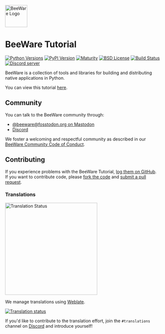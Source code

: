 <a href="https://beeware.org">
  <img src="https://beeware.org/static/images/brutus-270.png" alt="BeeWare Logo" height="72">
</a>

# BeeWare Tutorial

[![Python Versions](https://img.shields.io/pypi/pyversions/beeware.svg)](https://pypi.python.org/pypi/beeware)
[![PyPI Version](https://img.shields.io/pypi/v/beeware.svg)](https://pypi.python.org/pypi/beeware)
[![Maturity](https://img.shields.io/pypi/status/beeware.svg)](https://pypi.python.org/pypi/beeware)
[![BSD License](https://img.shields.io/pypi/l/beeware.svg)](https://github.com/beeware/beeware/blob/main/LICENSE)
[![Build Status](https://github.com/beeware/beeware/workflows/CI/badge.svg?branch=main)](https://github.com/beeware/beeware/actions)
[![Discord server](https://img.shields.io/discord/836455665257021440?label=Discord%20Chat&logo=discord&style=plastic)](https://beeware.org/bee/chat/)

BeeWare is a collection of tools and libraries for building and
distributing native applications in Python.

You can view this tutorial [here](https://tutorial.beeware.org/).

## Community

You can talk to the BeeWare community through:

- [@beeware@fosstodon.org on Mastodon](https://fosstodon.org/@beeware)
- [Discord](https://beeware.org/bee/chat/)

We foster a welcoming and respectful community as described in our [BeeWare
Community Code of Conduct](http://beeware.org/community/behavior/).

## Contributing

If you experience problems with the BeeWare Tutorial, [log them on
GitHub](https://github.com/beeware/beeware-tutorial/issues). If you want to contribute
code, please [fork the code](https://github.com/beeware/beeware-tutorial) and [submit a
pull request](https://github.com/beeware/beeware-tutorial/pulls).

### Translations

<a href="https://hosted.weblate.org/engage/beeware/">
  <img src="https://hosted.weblate.org/widget/beeware/open-graph.png" alt="Translation Status" width="300">
</a>

We manage translations using [Weblate](https://weblate.org/).

[![Translation status](https://hosted.weblate.org/widget/beeware/horizontal-blue.svg)](https://hosted.weblate.org/engage/beeware/)

If you'd like to contribute to the translation effort, join the
`#translations` channel on [Discord](https://beeware.org/bee/chat/) and
introduce yourself!
